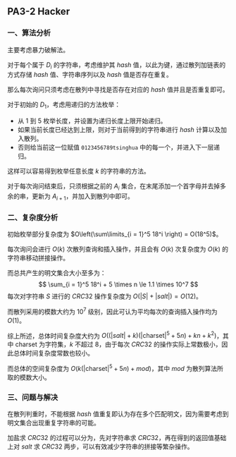 ## PA3-2 Hacker

### 一、算法分析

主要考虑暴力破解法。

对于每个属于 $D_i$ 的字符串，考虑维护其 $hash$ 值，以此为键，通过散列加链表的方式存储 $hash$ 值、字符串序列以及 $hash$ 值是否存在重复。

那么每次询问只须考虑在散列中寻找是否存在对应的 $hash$ 值并且是否重复即可。

对于初始的 $D_1$，考虑用递归的方法枚举：

- 从 $1$ 到 $5$ 枚举长度，并设置为递归长度上限开始递归。
- 如果当前长度已经达到上限，则对于当前得到的字符串进行 $hash$ 计算以及加入散列。
- 否则给当前这一位赋值 `0123456789tsinghua` 中的每一个，并进入下一层递归。

这样可以容易得到枚举任意长度 $k$ 的字符串的方法。

对于每次询问结束后，只须根据之前的 $A_i$ 集合，在末尾添加一个首字母并去掉多余的串，更新为 $A_{i + 1}$，并加入到散列中即可。

### 二、复杂度分析

初始枚举部分复杂度为 $O\left(\sum\limits_{i = 1}^5 18^i \right) = O(18^5)$。

每次询问会进行 $O(k)$ 次散列查询和插入操作，并且会有 $O(k)$ 次复杂度为 $O(k)$ 的字符串移动拼接操作。

而总共产生的明文集合大小至多为：
$$
\sum_{i = 1}^5 18^i + 5 \times n \le 1.1 \times 10^7
$$
每次对字符串 $S$ 进行的 $CRC32$ 操作复杂度为 $O(|S| + |salt|) = O(12)$。

而散列采用的模数大约为 $10^7$ 级别，因此可认为平均每次的查询插入操作均为 $O(1)$。

综上所述，总体时间复杂度大约为 $O\left((|salt| + k)(|\mathrm{charset}|^5 + 5n) + kn + k^2\right)$，其中 $\mathrm{charset}$ 为字符集，$k$ 不超过 $8$，由于每次 $CRC32$ 的操作实际上常数极小，因此总体时间复杂度常数也较小。

而总体的空间复杂度为 $O\left(k(|\mathrm{charset}|^5 + 5n) + mod\right)$，其中 $mod$ 为散列算法所取的模数大小。

### 三、问题与解决

在散列判重时，不能根据 $hash$ 值重复即认为存在多个匹配明文，因为需要考虑到明文集合出现重复字符串的可能。

加盐求 $CRC32$ 的过程可以分为，先对字符串求 $CRC32$，再在得到的返回值基础上对 $salt$ 求 $CRC32$ 两步，可以有效减少字符串的拼接等繁杂操作。

